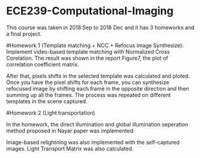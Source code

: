 # ECE239-Computational-Imaging

This course was taken in 2018 Sep to 2018 Dec and it has 3 homeworks and a final project.

#Homework 1 (Template matching + NCC + Refocus image Synthesize):
Implement video-based template matching with Normalized Cross Corelation. The result was shown in the report Figure7, the plot of correlation coefficient matrix.

After that, pixels shifts in the selected template was calculated and ploted. Once you have the pixel shifts for each frame, you can synthesize refocused image by shifting each frame in the opposite direction and then summing up all the frames. The process was repeated on different templates in the scene captured.

#Homework 2 (Light transportation)

In the homework, the direct illumination and global illumination seperation method proposed in Nayar paper was implemented. 

Image-based relightning was also implemented with the self-captured images. Light Transport Matrix was also calculated.

